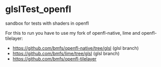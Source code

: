 glslTest_openfl
===============

sandbox for tests with shaders in openfl


For this to run you have to use my fork of openfl-native, lime and openfl-tilelayer:

 * https://github.com/bmfs/openfl-native/tree/glsl  (glsl branch)
 * https://github.com/bmfs/lime/tree/glsl 		     (glsl branch)
 * https://github.com/bmfs/openfl-tilelayer
